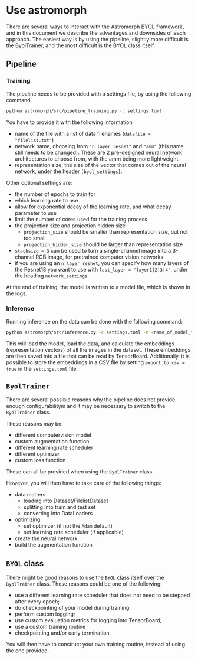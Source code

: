 # Use astromorph

There are several ways to interact with the Astromorph BYOL framework, and in this document we describe the advantages and downsides of each approach.
The easiest way is by using the pipeline, slightly more difficult is the ByolTrainer, and the most difficult is the BYOL class itself.

## Pipeline

### Training
The pipeline needs to be provided with a settings file, by using the following command.
```bash
python astromorph/src/pipeline_training.py -c settings.toml
```

You have to provide it with the following information
- name of the file with a list of data filenames (`datafile = "filelist.txt"`)
- network name, choosing from `"n_layer_resnet"` and `"amm"` (this name still needs to be changed). 
  These are 2 pre-designed neural network architectures to choose from, with the amm being more lightweight.
- representation size, the size of the vector that comes out of the neural network, under the header `[byol_settings]`.

Other optional settings are:
- the number of epochs to train for
- which learning rate to use
- allow for exponential decay of the learning rate, and what decay parameter to use
- limit the number of cores used for the training process
- the projection size and projection hidden size
  - `projection_size` should be smaller than representation size, but not too small
  - `projection_hidden_size` should be larger than representation size
- `stacksize = 3` can be used to turn a single-channel image into a 3-channel RGB image, for pretrained computer vision networks
- if you are using an `n_layer_resnet`, you can specify how many layers of the Resnet18 you want to use with `last_layer = "layer1|2|3|4"`, under the heading `network_settings`.


At the end of training, the model is written to a model file, which is shown in the logs.

### Inference
Running inference on the data can be done with the following command:

```bash
python astromorph/src/inference.py -c settings.toml -n <name_of_model_file>.pt
```

This will load the model, load the data, and calculate the embeddings (representation vectors) of all the images in the dataset.
These embeddings are then saved into a file that can be read by TensorBoard.
Additionally, it is possible to store the embeddings in a CSV file by setting `export_to_csv = true` in the `settings.toml` file.

## `ByolTrainer`

There are several possible reasons why the pipeline does not provide enough configurabilitym and it may be necessary to switch to the `ByolTrainer` class.

These reasons may be:
- different computervision model
- custom augmentation function
- different learning rate scheduler
- different optimizer
- custom loss function 

These can all be provided when using the `ByolTrainer` class.

However, you will then have to take care of the following things:
- data matters
  - loading into Dataset/FilelistDataset
  - splitting into train and test set
  - converting into DataLoaders
- optimizing
  - set optimizer (if not the `Adam` default)
  - set learning rate scheduler (if applicable)
- create the neural network
- build the augmentation function

## `BYOL` class

There might be good reasons to use the `BYOL` class itself over the `ByolTrainer` class.
These reasons could be one of the following:
- use a different learning rate scheduler that does not need to be stepped after every epoch;
- do checkpointing of your model during training;
- perform custom logging;
- use custom evaluation metrics for logging into TensorBoard;
- use a custom training routine
- checkpointing and/or early termination

You will then have to construct your own training routine, instead of using the one provided.

